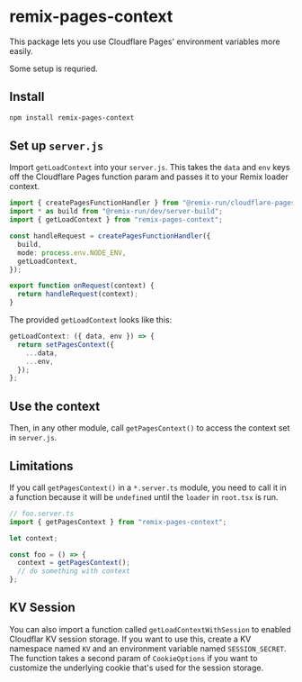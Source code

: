 # remix-pages-context

This package lets you use Cloudflare Pages' environment variables more easily.

Some setup is requried.

## Install

```sh
npm install remix-pages-context
```

## Set up `server.js`

Import `getLoadContext` into your `server.js`. This takes the `data` and `env`
keys off the Cloudflare Pages function param and passes it to your Remix loader
context.

```ts
import { createPagesFunctionHandler } from "@remix-run/cloudflare-pages";
import * as build from "@remix-run/dev/server-build";
import { getLoadContext } from "remix-pages-context";

const handleRequest = createPagesFunctionHandler({
  build,
  mode: process.env.NODE_ENV,
  getLoadContext,
});

export function onRequest(context) {
  return handleRequest(context);
}
```

The provided `getLoadContext` looks like this:

```ts
getLoadContext: ({ data, env }) => {
  return setPagesContext({
    ...data,
    ...env,
  });
};
```

## Use the context

Then, in any other module, call `getPagesContext()` to access the context set in `server.js`.

## Limitations

If you call `getPagesContext()` in a `*.server.ts` module, you need to call it in a function because it will be `undefined`
until the `loader` in `root.tsx` is run.

```ts
// foo.server.ts
import { getPagesContext } from "remix-pages-context";

let context;

const foo = () => {
  context = getPagesContext();
  // do something with context
};
```

## KV Session

You can also import a function called `getLoadContextWithSession` to enabled Cloudflar KV session storage. If you want to use this, create a KV namespace named `KV` and an environment variable named `SESSION_SECRET`. The function takes a second param of `CookieOptions` if you want to customize the underlying cookie that's used for the session storage.
